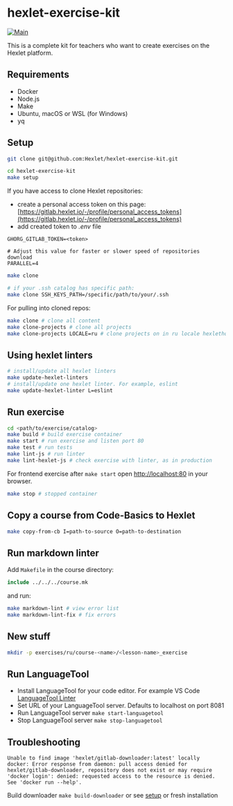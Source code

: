 # hexlet-exercise-kit

[![Main](https://github.com/hexlet/hexlet-exercise-kit/actions/workflows/main.yml/badge.svg)](https://github.com/hexlet/hexlet-exercise-kit/actions/workflows/main.yml)

This is a complete kit for teachers who want to create exercises on the Hexlet platform.

## Requirements

* Docker
* Node.js
* Make
* Ubuntu, macOS or WSL (for Windows)
* yq

## Setup

```bash
git clone git@github.com:Hexlet/hexlet-exercise-kit.git

cd hexlet-exercise-kit
make setup
```

If you have access to clone Hexlet repositories:

* create a personal access token on this page: [https://gitlab.hexlet.io/-/profile/personal_access_tokens](https://gitlab.hexlet.io/-/profile/personal_access_tokens)
* add created token to *.env* file

```
GHORG_GITLAB_TOKEN=<token>

# Adjust this value for faster or slower speed of repositories download
PARALLEL=4
```

```bash
make clone

# if your .ssh catalog has specific path:
make clone SSH_KEYS_PATH=/specific/path/to/your/.ssh
```

For pulling into cloned repos:

```bash
make clone # clone all content
make clone-projects # clone all projects
make clone-projects LOCALE=ru # clone projects on in ru locale hexlethq/projects/ru/
```

## Using hexlet linters

```bash
# install/update all hexlet linters
make update-hexlet-linters
# install/update one hexlet linter. For example, eslint
make update-hexlet-linter L=eslint
```

## Run exercise

```bash
cd <path/to/exercise/catalog>
make build # build exercise container
make start # run exercise and listen port 80
make test # run tests
make lint-js # run linter
make lint-hexlet-js # check exercise with linter, as in production
```

For frontend exercise after `make start` open [http://localhost:80](http://localhost:80) in your browser.

```bash
make stop # stopped container
```

## Copy a course from Code-Basics to Hexlet

```bash
make copy-from-cb I=path-to-source O=path-to-destination
```

## Run markdown linter

Add `Makefile` in the course directory:

```makefile
include ../../../course.mk
```

and run:

```bash
make markdown-lint # view error list
make markdown-lint-fix # fix errors
```

## New stuff

```bash
mkdir -p exercises/ru/course-<name>/<lesson-name>_exercise
```

## Run LanguageTool

* Install LanguageTool for your code editor. For example VS Code [LanguageTool Linter](https://marketplace.visualstudio.com/items?itemName=davidlday.languagetool-linter)
* Set URL of your LanguageTool server. Defaults to localhost on port 8081
* Run LanguageTool server `make start-languagetool`
* Stop LanguageTool server `make stop-languagetool`

## Troubleshooting

```text
Unable to find image 'hexlet/gitlab-downloader:latest' locally
docker: Error response from daemon: pull access denied for hexlet/gitlab-downloader, repository does not exist or may require 'docker login': denied: requested access to the resource is denied.
See 'docker run --help'.
```

Build downloader `make build-downloader` or see [setup](#setup) or fresh installation
